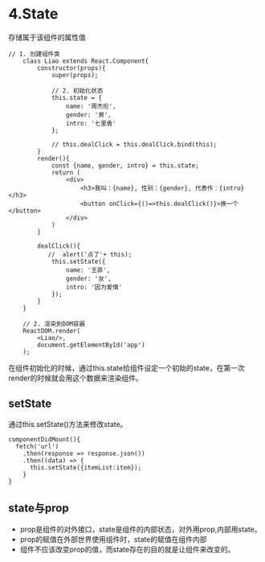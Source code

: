 # 4.State
存储属于该组件的属性值
```
// 1. 创建组件类
    class Liao extends React.Component{
        constructor(props){
            super(props);

            // 2. 初始化状态
            this.state = {
                name: '周杰伦',
                gender: '男',
                intro: '七里香'
            };

            // this.dealClick = this.dealClick.bind(this);
        }
        render(){
            const {name, gender, intro} = this.state;
            return (
                <div>
                    <h3>我叫：{name}, 性别：{gender}, 代表作：{intro}</h3>
                    <button onClick={()=>this.dealClick()}>换一个</button>
                </div>
            )
        }

        dealClick(){
           //  alert('点了'+ this);
            this.setState({
                name: '王菲',
                gender: '女',
                intro: '因为爱情'
            });
        }
    }

    // 2. 渲染到DOM容器
    ReactDOM.render(
        <Liao/>,
        document.getElementById('app')
    );
```
在组件初始化的时候，通过this.state给组件设定一个初始的state，在第一次render的时候就会用这个数据来渲染组件。
## setState
通过this.setState()方法来修改state。
```
componentDidMount(){
  fetch('url')
    .then(response => response.json())
    .then((data) => {
      this.setState({itemList:item});  
    }
}
```
## state与prop
- prop是组件的对外接口，state是组件的内部状态，对外用prop,内部用state。
- prop的赋值在外部世界使用组件时，state的赋值在组件内部
- 组件不应该改变prop的值，而state存在的目的就是让组件来改变的。